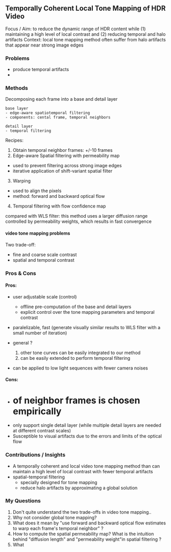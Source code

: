 ## Temporally Coherent Local Tone Mapping of HDR Video
Focus / Aim: to reduce the dynamic range of HDR content while (1) maintaining a high level of local contrast and (2) reducing temporal and halo artifacts
Context: local tone mapping method often suffer from halo artifacts that appear near strong image edges
### Problems
- produce temporal artifacts
- 

### Methods
Decomposing each frame into a base and detail layer
```
base layer
- edge-aware spatiotemporal filtering
- components: cental frame, temporal neighbors 

detail layer
- temporal filtering
```
Recipes:
1. Obtain temporal neighbor frames: +/-10 frames
2. Edge-aware Spatial filtering with permeability map
- used to prevent filtering across strong image edges
- iterative application of shift-variant spatial filter
3. Warping
- used to align the pixels
- method: forward and backward optical flow
4. Temporal filtering with flow confidence map

compared with WLS filter: this method uses a larger diffusion range controlled by permeability weights, which results in fast convergence

#### video tone mapping problems
Two trade-off:
- fine and coarse scale contrast 
- spatial and temporal contrast

### Pros & Cons
#### Pros:
- user adjustable scale (control)
  - offline pre-computation of the base and detail layers
  - explicit control over the tone mapping parameters and temporal contrast 
  
- paralelizable, fast (generate visually similar results to WLS filter with a small number of iteration)
- general ?
  1. other tone curves can be easily integrated to our method
  2. can be easily extended to perform temporal filtering
- can be applied to low light sequences with fewer camera noises

#### Cons:
  - # of neighbor frames is chosen empirically
  - only support single detail layer (while multiple detail layers are needed at different contrast scales)
  - Susceptible to visual artifacts due to the errors and limits of the optical flow 

### Contributions / Insights
- A temporally coherent and local video tone mapping method than can maintain a high level of local contrast 
with fewer temporal artifacts
- spatial-temporal filtering
  - specially designed for tone mapping
  - reduce halo artifacts by approximating a global solution


### My Questions
1. Don't quite understand the two trade-offs in video tone mapping..
2. Why not consider global tone mapping?
3. What does it mean by "use forward and backward optical flow estimates to warp each frame's temporal neighbor" ?
4. How to compute the spatial permeability map? What is the intuition behind "diffusion length" and "permeability weight"in spatial filtering ?
5. What 
